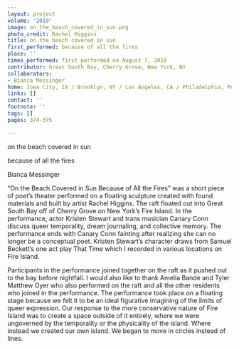 ```yaml
---
layout: project
volume: '2019'
image: on_the_beach_covered_in_sun.png
photo_credit: Rachel Higgins
title: on the beach covered in sun
first_performed: because of all the fires
place: ''
times_performed: first performed on August 7, 2019
contributor: Great South Bay, Cherry Grove, New York, NY
collaborators:
- Bianca Messinger
home: Iowa City, IA / Brooklyn, NY / Los Angeles, CA / Philadelphia, PA
links: []
contact: ''
footnote: ''
tags: []
pages: 374-375

---
```


on the beach covered in sun

because of all the fires

Bianca Messinger

“On the Beach Covered in Sun Because of All the Fires” was a short piece of poet’s theater performed on a floating sculpture created with found materials and built by artist Rachel Higgins. The raft floated out into Great South Bay off of Cherry Grove on New York’s Fire Island. In the performance, actor Kristen Stewart and trans musician Canary Conn discuss queer temporality, dream journaling, and collective memory. The performance ends with Canary Conn fainting after realizing she can no longer be a conceptual poet. Kristen Stewart’s character draws from Samuel Beckett’s one act play That Time which I recorded in various locations on Fire Island.

Participants in the performance joined together on the raft as it pushed out to the bay before nightfall. I would also like to thank Amelia Bande and Tyler Matthew Oyer who also performed on the raft and all the other residents who joined in the performance. The performance took place on a floating stage because we felt it to be an ideal figurative imagining of the limits of queer expression. Our response to the more conservative nature of Fire Island was to create a space outside of it entirely, where we were ungoverned by the temporality or the physicality of the island. Where instead we created our own island. We began to move in circles instead of lines.
